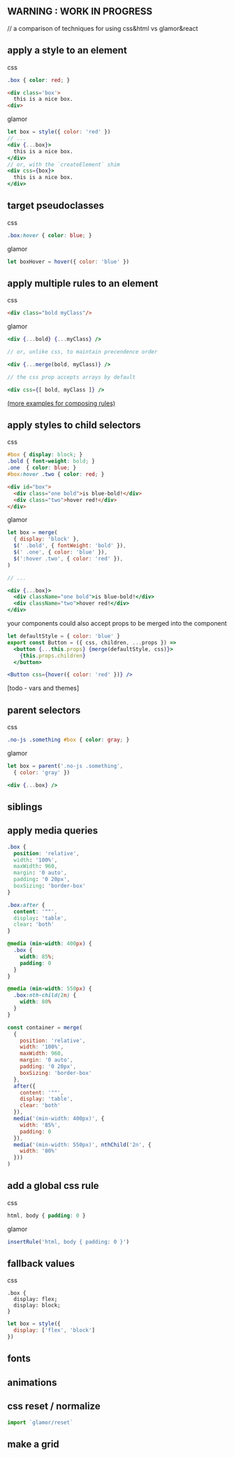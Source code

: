 WARNING : WORK IN PROGRESS
---

// a comparison of techniques for using css&html vs glamor&react 

apply a style to an element 
--- 

css

```css
.box { color: red; }
```
```html
<div class='box'> 
  this is a nice box. 
<div>
```

glamor 

```jsx 
let box = style({ color: 'red' })
// ...
<div {...box}>
  this is a nice box. 
</div>
// or, with the `createElement` shim 
<div css={box}>
  this is a nice box. 
</div>
```

target pseudoclasses
---

css

```css
.box:hover { color: blue; }
```

glamor

```jsx
let boxHover = hover({ color: 'blue' })
```


apply multiple rules to an element
---

css

```html
<div class="bold myClass"/>
```

glamor 

```jsx
<div {...bold} {...myClass} />

// or, unlike css, to maintain precendence order 

<div {...merge(bold, myClass)} />

// the css prop accepts arrays by default

<div css={[ bold, myClass ]} />

```

[(more examples for composing rules)](https://github.com/threepointone/glamor/blob/master/src/ous.js)


apply styles to child selectors
---

css

```css
#box { display: block; }
.bold { font-weight: bold; }
.one  { color: blue; }
#box:hover .two { color: red; }
```
```html
<div id="box">
  <div class="one bold">is blue-bold!</div>
  <div class="two">hover red!</div>
</div>
```

glamor 

```jsx
let box = merge(
  { display: 'block' },
  $(' .bold', { fontWeight: 'bold' }),
  $(' .one', { color: 'blue' }),
  $(':hover .two', { color: 'red' }),  
)

// ...

<div {...box}>
  <div className="one bold">is blue-bold!</div>
  <div className="two">hover red!</div>
</div>

```

your components could also accept props to be merged into the component 

```jsx
let defaultStyle = { color: 'blue' }
export const Button = ({ css, children, ...props }) => 
  <button {...this.props} {merge(defaultStyle, css)}>
    {this.props.children}
  </button>

<Button css={hover({ color: 'red' })} />
```

[todo - vars and themes]

parent selectors 
---

css

```css
.no-js .something #box { color: gray; }
```

glamor 
```jsx
let box = parent('.no-js .something', 
  { color: 'gray' })

<div {...box} /> 
```


siblings
---


apply media queries
---

```css
.box {
  position: 'relative',
  width: '100%',
  maxWidth: 960,
  margin: '0 auto',
  padding: '0 20px',
  boxSizing: 'border-box'
}

.box:after {
  content: '""',
  display: 'table',
  clear: 'both'
}

@media (min-width: 400px) {
  .box {
    width: 85%;
    padding: 0
  }
}

@media (min-width: 550px) {
  .box:nth-child(2n) {
    width: 80%
  }
}
```


```jsx
const container = merge(
  {
    position: 'relative',
    width: '100%',
    maxWidth: 960,
    margin: '0 auto',
    padding: '0 20px',
    boxSizing: 'border-box'
  },
  after({
    content: '""',
    display: 'table',
    clear: 'both'
  }),
  media('(min-width: 400px)', {
    width: '85%',
    padding: 0
  }),
  media('(min-width: 550px)', nthChild('2n', {
    width: '80%'    
  }))  
)
```


add a global css rule
---

css 

```css
html, body { padding: 0 }
```

glamor 

```jsx
insertRule('html, body { padding: 0 }')
```

fallback values
---

css
```
.box {
  display: flex;
  display: block;
}
```

```jsx
let box = style({
  display: ['flex', 'block']
})
```


fonts
---

animations
---

css reset / normalize
---

```jsx
import `glamor/reset`
```

make a grid 
---




